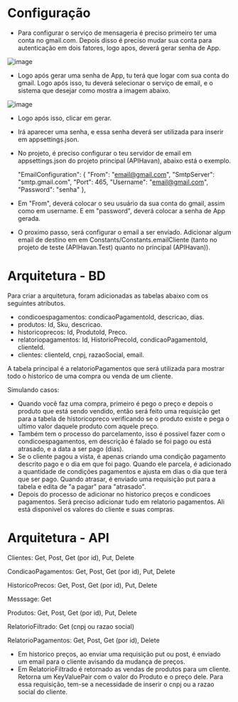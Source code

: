 # Configuração



- Para configurar o serviço de mensageria é preciso primeiro ter uma conta no gmail.com. Depois disso é preciso mudar sua conta para autenticação em dois fatores,
logo apos, deverá gerar senha de App.

![image](https://user-images.githubusercontent.com/45561988/181139755-414f5754-4128-430c-952b-e4a9babc0622.png)

- Logo após gerar uma senha de App, tu terá que logar com sua conta do gmail. Logo após isso, tu deverá selecionar o serviço de email, e o sistema que desejar como mostra a imagem abaixo.

![image](https://user-images.githubusercontent.com/45561988/181139953-a76d1661-6d14-4b2a-b1d7-be14e390f5a5.png)

- Logo após isso, clicar em gerar.

- Irá aparecer uma senha, e essa senha deverá ser utilizada para inserir em appsettings.json.



- No projeto, é preciso configurar o teu servidor de email em appsettings.json do projeto principal (APIHavan), abaixo está o exemplo.

  "EmailConfiguration": {
    "From": "email@gmail.com",
    "SmtpServer": "smtp.gmail.com",
    "Port": 465,
    "Username": "email@gmail.com",
    "Password": "senha"
  },
  
 - Em "From", deverá colocar o seu usuário da sua conta do gmail, assim como em username. E em "password", deverá colocar a senha de App gerada.

- O proximo passo, será configurar o email a ser enviado. Adicionar algum email de destino em em Constants/Constants.emailCliente (tanto no projeto de teste (APIHavan.Test) quanto no principal (APIHavan)).

# Arquitetura - BD

Para criar a arquitetura, foram adicionadas as tabelas abaixo com os seguintes atributos.

- condicoespagamentos: condicaoPagamentoId, descricao, dias.
- produtos: Id, Sku, descricao.
- historicoprecos: Id, ProdutoId, Preco.
- relatoriopagamentos: Id, HistorioPrecoId, condicaoPagamentoId, clienteId.
- clientes: clienteId, cnpj, razaoSocial, email.

A tabela principal é a relatorioPagamentos que será utilizada para mostrar todo o historico de uma compra ou venda de um cliente. 

Simulando casos:

- Quando você faz uma compra, primeiro é pego o preço e depois o produto que está sendo vendido, então será feito uma requisição get para a tabela de historicopreco verificando se o produto existe e pega o ultimo valor daquele produto com aquele preço. 
- Também tem o processo do parcelamento, isso é possivel fazer com o condicoespagamentos, em descrição é falado se foi pago ou está atrasado, e a data a ser pago (dias).
- Se o cliente pagou a vista, é apenas criando uma condição pagamento descrito pago e o dia em que foi pago. Quando ele parcela, é adicionado a quantidade de condições pagamentos e ajusta em dias o dia que terá que ser pago. Quando atrasar, é enviado uma requisição put para a tabela e edita de "a pagar" para "atrasado".
- Depois do processo de adicionar no historico preços e condicoes pagamentos. Será preciso adicionar tudo em relatorio pagamentos. Ali está disponivel os valores do cliente e suas compras.

# Arquitetura - API

Clientes: Get, Post, Get (por id), Put, Delete

CondicaoPagamentos: Get, Post, Get (por id), Put, Delete

HistoricoPrecos: Get, Post, Get (por id), Put, Delete

Messsage: Get

Produtos: Get, Post, Get (por id), Put, Delete

RelatorioFiltrado: Get (cnpj ou razao social)

RelatorioPagamentos: Get, Post, Get (por id), Delete

- Em historico preços, ao enviar uma requisição put ou post, é enviado um email para o cliente avisando da mudança de preços.
- Em RelatorioFiltrado é retornado as vendas de produtos para um cliente. Retorna um KeyValuePair com o valor do Produto e o preço dele. Para essa requisição, tem-se a necessidade de inserir o cnpj ou a razao social do cliente.





